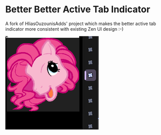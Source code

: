 # Better Better Active Tab Indicator

A fork of HliasOuzounisAdds' project which makes the better active tab indicator more consistent with existing Zen UI design :-)

![Active tab](images/active-indicator.png)
